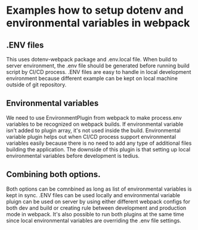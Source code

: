 # Examples how to setup dotenv and environmental variables in webpack

## .ENV files

This uses dotenv-webpack package and .env.local file. When build to server environment, the .env file should be generated before running build script by CI/CD process. .ENV files are easy to handle in local development environment because different example can be kept on local machine outside of git repository.

## Environmental variables

We need to use EnvironmentPlugin from webpack to make process.env variables to be recognized on webpack builds. If environmental variable isn't added to plugin array, it's not used inside the build. Environmental variable plugin helps out when CI/CD process support environmental variables easily because there is no need to add any type of additional files building the application. The downside of this plugin is that setting up local environmental variables before development is tedius.

## Combining both options.

Both options can be comnbined as long as list of environmental variables is kept in sync. .ENV files can be used locally and environmental variable pluign can be used on server by using either different webpack configs for both dev and build or creating rule between development and production mode in webpack. It's also possible to run both plugins at the same time since local environmental variables are overriding the .env file settings.
